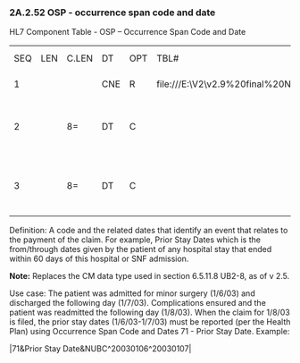 ### 2A.2.52 OSP - occurrence span code and date

HL7 Component Table - OSP – Occurrence Span Code and Date

|     |     |     |     |     |     |     |     |     |
| --- | --- | --- | --- | --- | --- | --- | --- | --- |
| SEQ | LEN | C.LEN | DT | OPT | TBL# | COMPONENT NAME | COMMENTS | SEC.REF. |
| 1 |  |  | CNE | R | file:///E:\V2\v2.9%20final%20Nov%20from%20Frank\V29_CH02C_Tables.docx#HL70351[0351] | Occurrence Span Code |  | 2A.2.8 |
| 2 |  | 8= | DT | C |  | Occurrence Span Start Date | Either start or stop date or both must be present. | 2A.2.21 |
| 3 |  | 8= | DT | C |  | Occurrence Span Stop Date | Either start or stop date or both must be present. | 2A.2.21 |

Definition: A code and the related dates that identify an event that relates to the payment of the claim. For example, Prior Stay Dates which is the from/through dates given by the patient of any hospital stay that ended within 60 days of this hospital or SNF admission.

**Note:** Replaces the CM data type used in section 6.5.11.8 UB2-8, as of v 2.5.

Use case: The patient was admitted for minor surgery (1/6/03) and discharged the following day (1/7/03). Complications ensured and the patient was readmitted the following day (1/8/03). When the claim for 1/8/03 is filed, the prior stay dates (1/6/03-1/7/03) must be reported (per the Health Plan) using Occurrence Span Code and Dates 71 - Prior Stay Date. Example:

|71&Prior Stay Date&NUBC^20030106^20030107|
